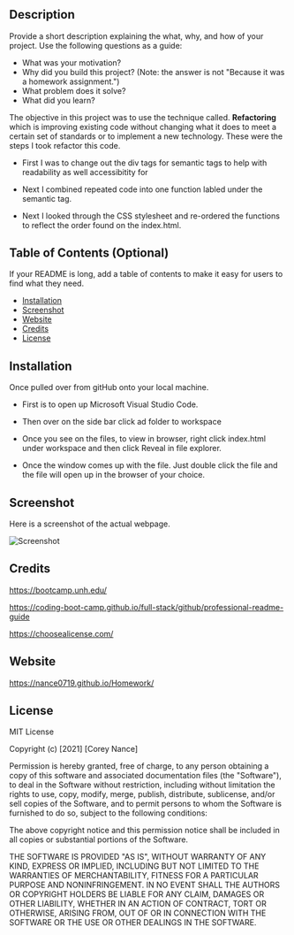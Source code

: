 # <Your-Project-Title>
## Description
Provide a short description explaining the what, why, and how of your project. Use the following questions as a guide:
- What was your motivation?
- Why did you build this project? (Note: the answer is not "Because it was a homework assignment.")
- What problem does it solve?
- What did you learn?

The objective in this project was to use the technique called.
**Refactoring** which is improving existing code without changing what it does to meet a certain set of standards or to implement a new technology.  These were the steps I took refactor this code.

- First I was to change out the div tags for semantic tags to help with readability as well accessibitity for 

- Next I combined repeated code into one function labled under the semantic tag.

- Next I looked through the CSS stylesheet and re-ordered the functions to reflect the order found on the index.html.


## Table of Contents (Optional)
If your README is long, add a table of contents to make it easy for users to find what they need.
- [Installation](#installation)
- [Screenshot](#screenshot)
- [Website](#website)
- [Credits](#credits)
- [License](#license)
## Installation
Once pulled over from gitHub onto your local machine.
- First is to open up Microsoft Visual Studio Code.

- Then over on the side bar click ad folder to workspace

- Once you see on the files, to view in browser, right click index.html under workspace and then click Reveal in file explorer.

- Once the window comes up with the file. Just double click the file and the file will open up in the browser of your choice. 
## Screenshot
Here is a screenshot of the actual webpage.
 
 ![Screenshot](.\assets\images\Webpage_screenshot.png)
<br>
## Credits
https://bootcamp.unh.edu/ 

https://coding-boot-camp.github.io/full-stack/github/professional-readme-guide

https://choosealicense.com/

## Website
https://nance0719.github.io/Homework/

## License
MIT License

Copyright (c) [2021] [Corey Nance]

Permission is hereby granted, free of charge, to any person obtaining a copy
of this software and associated documentation files (the "Software"), to deal
in the Software without restriction, including without limitation the rights
to use, copy, modify, merge, publish, distribute, sublicense, and/or sell
copies of the Software, and to permit persons to whom the Software is
furnished to do so, subject to the following conditions:

The above copyright notice and this permission notice shall be included in all
copies or substantial portions of the Software.

THE SOFTWARE IS PROVIDED "AS IS", WITHOUT WARRANTY OF ANY KIND, EXPRESS OR
IMPLIED, INCLUDING BUT NOT LIMITED TO THE WARRANTIES OF MERCHANTABILITY,
FITNESS FOR A PARTICULAR PURPOSE AND NONINFRINGEMENT. IN NO EVENT SHALL THE
AUTHORS OR COPYRIGHT HOLDERS BE LIABLE FOR ANY CLAIM, DAMAGES OR OTHER
LIABILITY, WHETHER IN AN ACTION OF CONTRACT, TORT OR OTHERWISE, ARISING FROM,
OUT OF OR IN CONNECTION WITH THE SOFTWARE OR THE USE OR OTHER DEALINGS IN THE
SOFTWARE.





